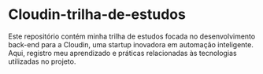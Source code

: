 # Cloudin-trilha-de-estudos
Este repositório contém minha trilha de estudos focada no desenvolvimento back-end para a Cloudin, uma startup inovadora em automação inteligente. Aqui, registro meu aprendizado e práticas relacionadas às tecnologias utilizadas no projeto.
